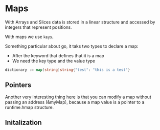 # Maps

With Arrays and Slices data is stored in a linear structure and accessed by integers that represent positions.

With maps we use `keys`.

Something particular about go, it taks two types to declare a map:
- After the keyword that defines that it is a map
- We need the key type and the value type
```go
dictionary := map[string]string{"test": "this is a test"}
```

## Pointers
Another very interesting thing here is that you can modify a map without passing an address (&myMap),
because a map value is a pointer to a runtime.hmap structure.

## Initalization
[//]: # (TODO: https://go.dev/blog/maps)

